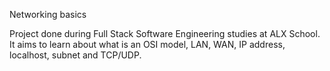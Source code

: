 Networking basics

Project done during Full Stack Software Engineering studies at ALX School. It aims to learn about what is an OSI model, LAN, WAN, IP address, localhost, subnet and TCP/UDP.
